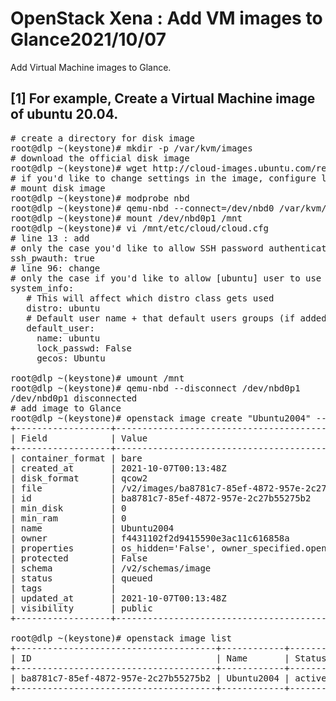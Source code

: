 # OpenStack Xena : Add VM images to Glance2021/10/07
 	
Add Virtual Machine images to Glance.
## [1]	For example, Create a Virtual Machine image of ubuntu 20.04.

<pre>
# create a directory for disk image
root@dlp ~(keystone)# mkdir -p /var/kvm/images
# download the official disk image
root@dlp ~(keystone)# wget http://cloud-images.ubuntu.com/releases/20.04/release/ubuntu-20.04-server-cloudimg-amd64.img -P /var/kvm/images
# if you'd like to change settings in the image, configure like follows
# mount disk image
root@dlp ~(keystone)# modprobe nbd
root@dlp ~(keystone)# qemu-nbd --connect=/dev/nbd0 /var/kvm/images/ubuntu-20.04-server-cloudimg-amd64.img
root@dlp ~(keystone)# mount /dev/nbd0p1 /mnt
root@dlp ~(keystone)# vi /mnt/etc/cloud/cloud.cfg
# line 13 : add
# only the case you'd like to allow SSH password authentication
ssh_pwauth: true
# line 96: change
# only the case if you'd like to allow [ubuntu] user to use SSH password auth
system_info:
   # This will affect which distro class gets used
   distro: ubuntu
   # Default user name + that default users groups (if added/used)
   default_user:
     name: ubuntu
     lock_passwd: False
     gecos: Ubuntu

root@dlp ~(keystone)# umount /mnt
root@dlp ~(keystone)# qemu-nbd --disconnect /dev/nbd0p1
/dev/nbd0p1 disconnected
# add image to Glance
root@dlp ~(keystone)# openstack image create "Ubuntu2004" --file /var/kvm/images/ubuntu-20.04-server-cloudimg-amd64.img --disk-format qcow2 --container-format bare --public
+------------------+-----------------------------------------------------------------------------+
| Field            | Value                                                                       |
+------------------+-----------------------------------------------------------------------------+
| container_format | bare                                                                        |
| created_at       | 2021-10-07T00:13:48Z                                                        |
| disk_format      | qcow2                                                                       |
| file             | /v2/images/ba8781c7-85ef-4872-957e-2c27b55275b2/file                        |
| id               | ba8781c7-85ef-4872-957e-2c27b55275b2                                        |
| min_disk         | 0                                                                           |
| min_ram          | 0                                                                           |
| name             | Ubuntu2004                                                                  |
| owner            | f4431102f2d9415590e3ac11c616858a                                            |
| properties       | os_hidden='False', owner_specified.openstack.md5='', owner_specified.o..... |
| protected        | False                                                                       |
| schema           | /v2/schemas/image                                                           |
| status           | queued                                                                      |
| tags             |                                                                             |
| updated_at       | 2021-10-07T00:13:48Z                                                        |
| visibility       | public                                                                      |
+------------------+-----------------------------------------------------------------------------+

root@dlp ~(keystone)# openstack image list
+--------------------------------------+------------+--------+
| ID                                   | Name       | Status |
+--------------------------------------+------------+--------+
| ba8781c7-85ef-4872-957e-2c27b55275b2 | Ubuntu2004 | active |
+--------------------------------------+------------+--------+</pre>
